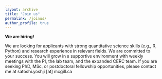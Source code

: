 ```yaml
---
layout: archive
title: "Join us"
permalink: /joinus/
author_profile: true
---
```


**We are hiring!**


We are looking for applicants with strong quantitative science skills (e.g., R, Python) and research experience in relevant fields.
We are committed to your success. You will grow in a supportive environment with weekly meetings with the PI, the lab team, and the expanded CERC team.
If you are seeking PhD, MSc, or postdoctoral fellowship opportunities, please contact me at satoshi.yoshji [at] mcgill.ca
